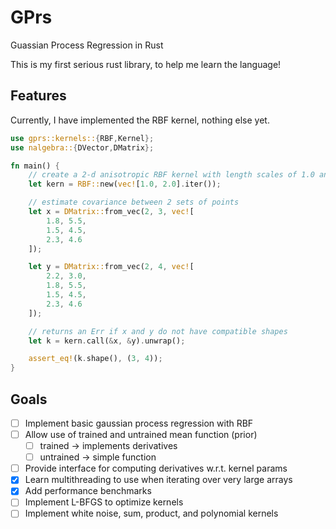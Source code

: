 # GPrs

Guassian Process Regression in Rust

This is my first serious rust library, to help me learn the language!

## Features

Currently, I have implemented the RBF kernel, nothing else yet.

```rs
use gprs::kernels::{RBF,Kernel};
use nalgebra::{DVector,DMatrix};

fn main() {
    // create a 2-d anisotropic RBF kernel with length scales of 1.0 and 2.0
    let kern = RBF::new(vec![1.0, 2.0].iter());

    // estimate covariance between 2 sets of points
    let x = DMatrix::from_vec(2, 3, vec![
        1.8, 5.5,
        1.5, 4.5,
        2.3, 4.6
    ]);

    let y = DMatrix::from_vec(2, 4, vec![
        2.2, 3.0,
        1.8, 5.5,
        1.5, 4.5,
        2.3, 4.6
    ]);

    // returns an Err if x and y do not have compatible shapes
    let k = kern.call(&x, &y).unwrap();

    assert_eq!(k.shape(), (3, 4));
}
```

## Goals

- [ ] Implement basic gaussian process regression with RBF
- [ ] Allow use of trained and untrained mean function (prior)
  - [ ] trained -> implements derivatives
  - [ ] untrained -> simple function
- [ ] Provide interface for computing derivatives w.r.t. kernel params
- [x] Learn multithreading to use when iterating over very large arrays
- [x] Add performance benchmarks
- [ ] Implement L-BFGS to optimize kernels
- [ ] Implement white noise, sum, product, and polynomial kernels
